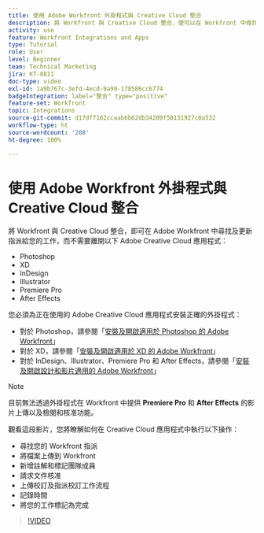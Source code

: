 ```yaml
---
title: 使用 Adobe Workfront 外掛程式與 Creative Cloud 整合
description: 將 Workfront 與 Creative Cloud 整合，便可以在 Workfront 中尋找及更新指派給您的工作，但不需要離開以下 Creative Cloud 應用程式：Photoshop、XD、InDesign、Illustrator、Premiere Pro 和 After Effects
activity: use
feature: Workfront Integrations and Apps
type: Tutorial
role: User
level: Beginner
team: Technical Marketing
jira: KT-8811
doc-type: video
exl-id: 1a9b767c-3efd-4ecd-9a99-178586cc6774
badgeIntegration: label="整合" type="positive"
feature-set: Workfront
topic: Integrations
source-git-commit: d17df7162ccaab6b62db34209f50131927c0a532
workflow-type: ht
source-wordcount: '208'
ht-degree: 100%

---
```


# 使用 Adobe Workfront 外掛程式與 Creative Cloud 整合

將 Workfront 與 Creative Cloud 整合，即可在 Adobe Workfront 中尋找及更新指派給您的工作，而不需要離開以下 Adobe Creative Cloud 應用程式：

* Photoshop
* XD
* InDesign
* Illustrator
* Premiere Pro
* After Effects

您必須為正在使用的 Adobe Creative Cloud 應用程式安裝正確的外掛程式：

* 對於 Photoshop，請參閱「[安裝及開啟適用於 Photoshop 的 Adobe Workfront](https://experienceleague.adobe.com/docs/workfront/using/adobe-workfront-integrations/workfront-for-creative-cloud/install-wf-cc/wf-cc-install-ps.html?lang=zh-Hant&)」
* 對於 XD，請參閱「[安裝及開啟適用於 XD 的 Adobe Workfront](https://experienceleague.adobe.com/docs/workfront/using/adobe-workfront-integrations/workfront-for-creative-cloud/install-wf-cc/wf-adobe-xd-install.html?lang=zh-Hant&)」
* 對於 InDesign、Illustrator、Premiere Pro 和 After Effects，請參閱「[安裝及開啟設計和影片適用的 Adobe Workfront](https://experienceleague.adobe.com/docs/workfront/using/adobe-workfront-integrations/workfront-for-creative-cloud/install-wf-cc/wf-install-cc.html?lang=zh-Hant&)」

>[!NOTE]
>
>目前無法透過外掛程式在 Workfront 中提供 **Premiere Pro** 和 **After Effects** 的影片上傳以及檢閱和核准功能。


觀看這段影片，您將瞭解如何在 Creative Cloud 應用程式中執行以下操作：

* 尋找您的 Workfront 指派
* 將檔案上傳到 Workfront
* 新增註解和標記團隊成員
* 請求文件核准
* 上傳校訂及指派校訂工作流程
* 記錄時間
* 將您的工作標記為完成

>[!VIDEO](https://video.tv.adobe.com/v/3415452/?quality=12&learn=on&enablevpops)
